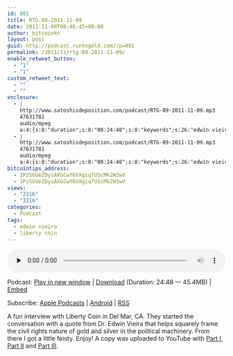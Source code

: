 ```yaml
---
id: 881
title: RTG-89-2011-11-09
date: 2011-11-09T00:46:45+00:00
author: bitcoinkn
layout: post
guid: http://podcast.runtogold.com/?p=881
permalink: /2011/11/rtg-89-2011-11-09/
enable_retweet_button:
  - "1"
  - "1"
custom_retweet_text:
  - ""
  - ""
enclosure:
  - |
    http://www.satoshisdeposition.com/podcast/RTG-89-2011-11-09.mp3
    47631781
    audio/mpeg
    a:4:{s:8:"duration";s:8:"00:24:48";s:8:"keywords";s:26:"edwin vieira, liberty coin";s:6:"author";s:17:"Trace Mayer, J.D.";s:8:"explicit";s:1:"0";}
  - |
    http://www.satoshisdeposition.com/podcast/RTG-89-2011-11-09.mp3
    47631781
    audio/mpeg
    a:4:{s:8:"duration";s:8:"00:24:48";s:8:"keywords";s:26:"edwin vieira, liberty coin";s:6:"author";s:17:"Trace Mayer, J.D.";s:8:"explicit";s:1:"0";}
bitcointips_address:
  - 1Pz5GUeZDysAXGCwY6VXgiqfUScMk2W3wV
  - 1Pz5GUeZDysAXGCwY6VXgiqfUScMk2W3wV
views:
  - "3316"
  - "3316"
categories:
  - Podcast
tags:
  - edwin vieira
  - liberty coin
---
```

<!--powerpress_player-->

<div class="powerpress_player" id="powerpress_player_5680">
  <audio class="wp-audio-shortcode" id="audio-881-91" preload="none" style="width: 100%;" controls="controls"><source type="audio/mpeg" src="http://media.blubrry.com/bitcoinruntogold/p/www.satoshisdeposition.com/podcast/RTG-89-2011-11-09.mp3?_=91" /><a href="http://media.blubrry.com/bitcoinruntogold/p/www.satoshisdeposition.com/podcast/RTG-89-2011-11-09.mp3">http://media.blubrry.com/bitcoinruntogold/p/www.satoshisdeposition.com/podcast/RTG-89-2011-11-09.mp3</a></audio>
</div>

<p class="powerpress_links powerpress_links_mp3">
  Podcast: <a href="http://media.blubrry.com/bitcoinruntogold/p/www.satoshisdeposition.com/podcast/RTG-89-2011-11-09.mp3" class="powerpress_link_pinw" target="_blank" title="Play in new window" onclick="return powerpress_pinw('https://www.bitcoin.kn/?powerpress_pinw=881-podcast');" rel="nofollow">Play in new window</a> | <a href="http://media.blubrry.com/bitcoinruntogold/s/www.satoshisdeposition.com/podcast/RTG-89-2011-11-09.mp3" class="powerpress_link_d" title="Download" rel="nofollow" download="RTG-89-2011-11-09.mp3">Download</a> (Duration: 24:48 &#8212; 45.4MB) | <a href="#" class="powerpress_link_e" title="Embed" onclick="return powerpress_show_embed('881-podcast');" rel="nofollow">Embed</a>
</p>

<p class="powerpress_embed_box" id="powerpress_embed_881-podcast" style="display: none;">
  <input id="powerpress_embed_881-podcast_t" type="text" value="<iframe width=&quot;320&quot; height=&quot;30&quot; src=&quot;https://www.bitcoin.kn/?powerpress_embed=881-podcast&amp;powerpress_player=mediaelement-audio&quot; frameborder=&quot;0&quot; scrolling=&quot;no&quot;></iframe>" onclick="javascript: this.select();" onfocus="javascript: this.select();" style="width: 70%;" readOnly />
</p>

<p class="powerpress_links powerpress_subscribe_links">
  Subscribe: <a href="https://itunes.apple.com/WebObjects/MZStore.woa/wa/viewPodcast?id=301670981&mt=2&ls=1#episodeGuid=http%3A%2F%2Fpodcast.runtogold.com%2F%3Fp%3D881" class="powerpress_link_subscribe powerpress_link_subscribe_itunes" title="Subscribe on Apple Podcasts" rel="nofollow">Apple Podcasts</a> | <a href="https://subscribeonandroid.com/www.bitcoin.kn/feed/podcast/" class="powerpress_link_subscribe powerpress_link_subscribe_android" title="Subscribe on Android" rel="nofollow">Android</a> | <a href="https://www.bitcoin.kn/feed/podcast/" class="powerpress_link_subscribe powerpress_link_subscribe_rss" title="Subscribe via RSS" rel="nofollow">RSS</a>
</p>

A fun interview with Liberty Coin in Del Mar, CA. They started the conversation with a quote from Dr. Edwin Vieira that helps squarely frame the civil rights nature of gold and silver in the political machinery. From there I got a little feisty. Enjoy! A copy was uploaded to YouTube with <a title="trace mayer" href="http://www.youtube.com/watch?v=iyxvqkU-9Jc" target="_blank">Part I</a>, <a title="trace mayer" href="http://www.youtube.com/watch?v=TRFG4Gqko88" target="_blank">Part II</a> and <a title="trace mayer" href="http://www.youtube.com/watch?v=073L3SZ5mQg" target="_blank">Part III</a>.